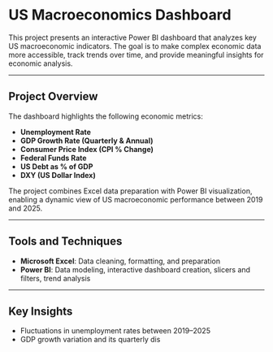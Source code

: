 # **US Macroeconomics Dashboard**

This project presents an interactive Power BI dashboard that analyzes key US macroeconomic indicators. The goal is to make complex economic data more accessible, track trends over time, and provide meaningful insights for economic analysis.

---

## **Project Overview**

The dashboard highlights the following economic metrics:
- **Unemployment Rate**
- **GDP Growth Rate (Quarterly & Annual)**
- **Consumer Price Index (CPI % Change)**
- **Federal Funds Rate**
- **US Debt as % of GDP**
- **DXY (US Dollar Index)**

The project combines Excel data preparation with Power BI visualization, enabling a dynamic view of US macroeconomic performance between 2019 and 2025.

---

## **Tools and Techniques**
- **Microsoft Excel**: Data cleaning, formatting, and preparation  
- **Power BI**: Data modeling, interactive dashboard creation, slicers and filters, trend analysis  

---

## **Key Insights**
- Fluctuations in unemployment rates between 2019–2025  
- GDP growth variation and its quarterly dis

